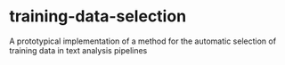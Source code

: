# training-data-selection
A prototypical implementation of a method for the automatic selection of training data in text analysis pipelines
